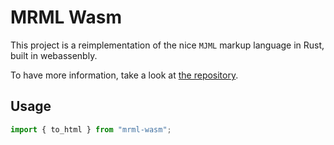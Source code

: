# MRML Wasm

This project is a reimplementation of the nice `MJML` markup language in Rust, built in webassenbly.

To have more information, take a look at [the repository](https://github.com/jdrouet/mrml).

## Usage

```js
import { to_html } from "mrml-wasm";
```
